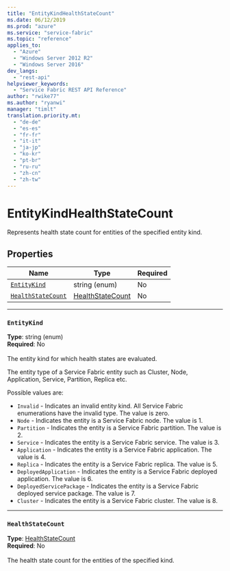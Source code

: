```yaml
---
title: "EntityKindHealthStateCount"
ms.date: 06/12/2019
ms.prod: "azure"
ms.service: "service-fabric"
ms.topic: "reference"
applies_to: 
  - "Azure"
  - "Windows Server 2012 R2"
  - "Windows Server 2016"
dev_langs: 
  - "rest-api"
helpviewer_keywords: 
  - "Service Fabric REST API Reference"
author: "rwike77"
ms.author: "ryanwi"
manager: "timlt"
translation.priority.mt: 
  - "de-de"
  - "es-es"
  - "fr-fr"
  - "it-it"
  - "ja-jp"
  - "ko-kr"
  - "pt-br"
  - "ru-ru"
  - "zh-cn"
  - "zh-tw"
---
```

# EntityKindHealthStateCount

Represents health state count for entities of the specified entity kind.

## Properties
| Name | Type | Required |
| --- | --- | --- |
| [`EntityKind`](#entitykind) | string (enum) | No |
| [`HealthStateCount`](#healthstatecount) | [HealthStateCount](sfclient-v65-model-healthstatecount.md) | No |

____
### `EntityKind`
__Type__: string (enum) <br/>
__Required__: No<br/>
<br/>
The entity kind for which health states are evaluated.

The entity type of a Service Fabric entity such as Cluster, Node, Application, Service, Partition, Replica etc.

Possible values are: 

  - `Invalid` - Indicates an invalid entity kind. All Service Fabric enumerations have the invalid type. The value is zero.
  - `Node` - Indicates the entity is a Service Fabric node. The value is 1.
  - `Partition` - Indicates the entity is a Service Fabric partition. The value is 2.
  - `Service` - Indicates the entity is a Service Fabric service. The value is 3.
  - `Application` - Indicates the entity is a Service Fabric application. The value is 4.
  - `Replica` - Indicates the entity is a Service Fabric replica. The value is 5.
  - `DeployedApplication` - Indicates the entity is a Service Fabric deployed application. The value is 6.
  - `DeployedServicePackage` - Indicates the entity is a Service Fabric deployed service package. The value is 7.
  - `Cluster` - Indicates the entity is a Service Fabric cluster. The value is 8.



____
### `HealthStateCount`
__Type__: [HealthStateCount](sfclient-v65-model-healthstatecount.md) <br/>
__Required__: No<br/>
<br/>
The health state count for the entities of the specified kind.
